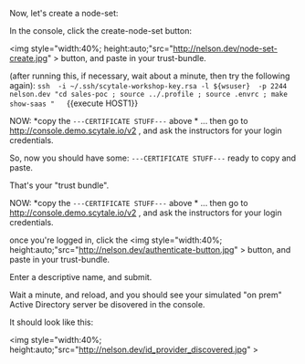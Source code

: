 Now, let's create a node-set:

In the console, click the create-node-set button:

<img style="width:40%; height:auto;"src="http://nelson.dev/node-set-create.jpg" > button, and paste in your trust-bundle.


(after running this, if necessary, wait about a minute, then try the following again):
`ssh  -i ~/.ssh/scytale-workshop-key.rsa -l ${wsuser}  -p 2244 nelson.dev "cd sales-poc ; source ../.profile ; source .envrc ; make show-saas "   `{{execute HOST1}}

NOW: 
*copy the `---CERTIFICATE STUFF---` above * 
... then go to http://console.demo.scytale.io/v2 , and ask the instructors for your login credentials.




So, now you should have some:
`---CERTIFICATE STUFF---` ready to copy and paste.

That's your "trust bundle".


NOW: 
*copy the `---CERTIFICATE STUFF---` above * 
... then go to http://console.demo.scytale.io/v2 , and ask the instructors for your login credentials.

once you're logged in, click the <img style="width:40%; height:auto;"src="http://nelson.dev/authenticate-button.jpg" > button, and paste in your trust-bundle.

Enter a descriptive name, and submit.

Wait a minute, and reload, and you should see your simulated "on prem" Active Directory server be disovered in the console.

It should look like this:

<img style="width:40%; height:auto;"src="http://nelson.dev/id_provider_discovered.jpg" >



